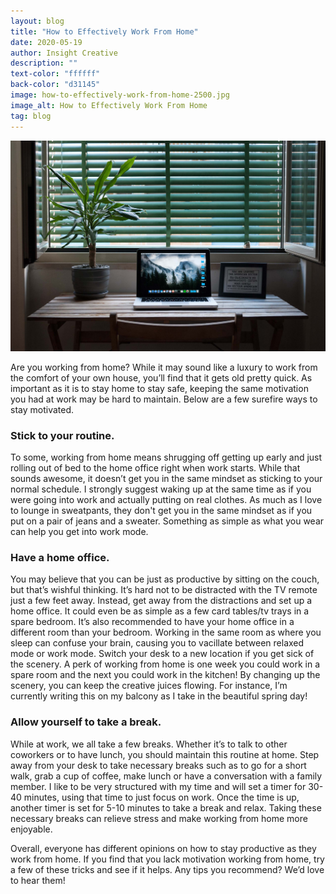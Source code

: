```yaml
---
layout: blog
title: "How to Effectively Work From Home"
date: 2020-05-19
author: Insight Creative
description: ""
text-color: "ffffff"
back-color: "d31145"
image: how-to-effectively-work-from-home-2500.jpg
image_alt: How to Effectively Work From Home
tag: blog
---
```


![How to Effectively Work From Home](how-to-effectively-work-from-home-2500.jpg)

Are you working from home? While it may sound like a luxury to work from the comfort
of your own house, you’ll find that it gets old pretty quick. As important as it is to stay
home to stay safe, keeping the same motivation you had at work may be hard to
maintain. Below are a few surefire ways to stay motivated.

### Stick to your routine.

To some, working from home means shrugging off getting
up early and just rolling out of bed to the home office right when work starts.
While that sounds awesome, it doesn’t get you in the same mindset as
sticking to your normal schedule. I strongly suggest waking up at the same
time as if you were going into work and actually putting on real clothes. As
much as I love to lounge in sweatpants, they don't get you in the same
mindset as if you put on a pair of jeans and a sweater. Something as
simple as what you wear can help you get into work mode.

### Have a home office.

You may believe that you can be just as productive by sitting on the couch,
but that’s wishful thinking. It’s hard not to be distracted with the TV remote
just a few feet away. Instead, get away from the distractions and set up a
home office. It could even be as simple as a few card tables/tv trays in a
spare bedroom. It’s also recommended to have your home office in a
different room than your bedroom. Working in the same room as where
you sleep can confuse your brain, causing you to vacillate between
relaxed mode or work mode. Switch your desk to a new location if you get
sick of the scenery. A perk of working from home is one week you could
work in a spare room and the next you could work in the kitchen! By
changing up the scenery, you can keep the creative juices flowing. For
instance, I’m currently writing this on my balcony as I take in the beautiful
spring day!

### Allow yourself to take a break.

While at work, we all take a few breaks. Whether it’s to talk to other
coworkers or to have lunch, you should maintain this routine at home.
Step away from your desk to take necessary breaks such as to go for a short
walk, grab a cup of coffee, make lunch or have a conversation with a
family member. I like to be very structured with my time and will set a timer
for 30-40 minutes, using that time to just focus on work. Once the time is up,
another timer is set for 5-10 minutes to take a break and relax. Taking
these necessary breaks can relieve stress and make working from home
more enjoyable.

Overall, everyone has different opinions on how to stay productive as they work from
home. If you find that you lack motivation working from home, try a few of these tricks
and see if it helps. Any tips you recommend? We’d love to hear them!
